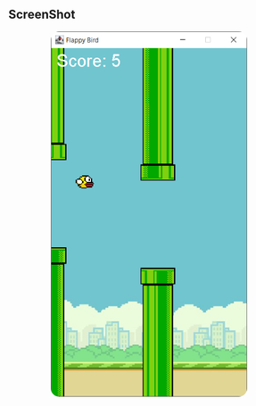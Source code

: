 ScreenShot
----------

<img style="border-radius: 15px; display: block; margin-left: auto; margin-right: auto; margin-bottom:20px;" width="70%" src="https://raw.githubusercontent.com/c-nnor/FlappyBird-DIY/master/src/screenshot.png"></img>
